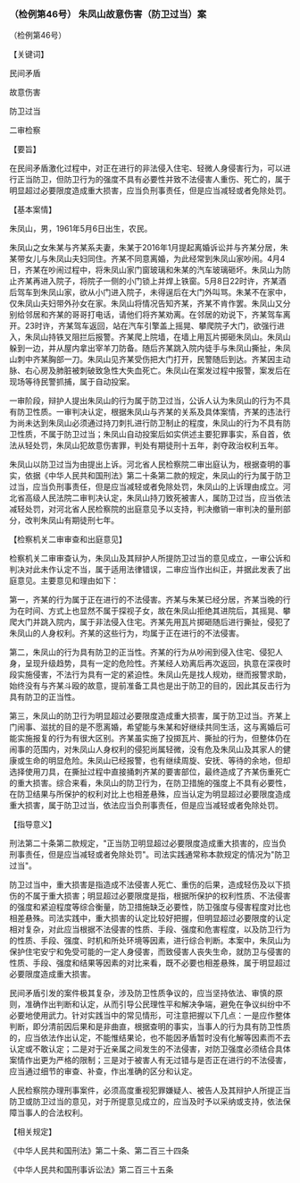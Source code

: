 ### （检例第46号） 朱凤山故意伤害（防卫过当）案

（检例第46号）

【关键词】

民间矛盾

故意伤害

防卫过当

二审检察

【要旨】

在民间矛盾激化过程中，对正在进行的非法侵入住宅、轻微人身侵害行为，可以进行正当防卫，但防卫行为的强度不具有必要性并致不法侵害人重伤、死亡的，属于明显超过必要限度造成重大损害，应当负刑事责任，但是应当减轻或者免除处罚。

【基本案情】

朱凤山，男，1961年5月6日出生，农民。

朱凤山之女朱某与齐某系夫妻，朱某于2016年1月提起离婚诉讼并与齐某分居，朱某带女儿与朱凤山夫妇同住。齐某不同意离婚，为此经常到朱凤山家吵闹。4月4日，齐某在吵闹过程中，将朱凤山家门窗玻璃和朱某的汽车玻璃砸坏。朱凤山为防止齐某再进入院子，将院子一侧的小门锁上并焊上铁窗。5月8日22时许，齐某酒后驾车到朱凤山家，欲从小门进入院子，未得逞后在大门外叫骂。朱某不在家中，仅朱凤山夫妇带外孙女在家。朱凤山将情况告知齐某，齐某不肯作罢。朱凤山又分别给邻居和齐某的哥哥打电话，请他们将齐某劝离。在邻居的劝说下，齐某驾车离开。23时许，齐某驾车返回，站在汽车引擎盖上摇晃、攀爬院子大门，欲强行进入，朱凤山持铁叉阻拦后报警。齐某爬上院墙，在墙上用瓦片掷砸朱凤山。朱凤山躲到一边，并从屋内拿出宰羊刀防备。随后齐某跳入院内徒手与朱凤山撕扯，朱凤山刺中齐某胸部一刀。朱凤山见齐某受伤把大门打开，民警随后到达。齐某因主动脉、右心房及肺脏被刺破致急性大失血死亡。朱凤山在案发过程中报警，案发后在现场等待民警抓捕，属于自动投案。

一审阶段，辩护人提出朱凤山的行为属于防卫过当，公诉人认为朱凤山的行为不具有防卫性质。一审判决认定，根据朱凤山与齐某的关系及具体案情，齐某的违法行为尚未达到朱凤山必须通过持刀刺扎进行防卫制止的程度，朱凤山的行为不具有防卫性质，不属于防卫过当；朱凤山自动投案后如实供述主要犯罪事实，系自首，依法从轻处罚，朱凤山犯故意伤害罪，判处有期徒刑十五年，剥夺政治权利五年。

朱凤山以防卫过当为由提出上诉。河北省人民检察院二审出庭认为，根据查明的事实，依据《中华人民共和国刑法》第二十条第二款的规定，朱凤山的行为属于防卫过当，应当负刑事责任，但是应当减轻或者免除处罚，朱凤山的上诉理由成立。河北省高级人民法院二审判决认定，朱凤山持刀致死被害人，属防卫过当，应当依法减轻处罚，对河北省人民检察院的出庭意见予以支持，判决撤销一审判决的量刑部分，改判朱凤山有期徒刑七年。

【检察机关二审审查和出庭意见】

检察机关二审审查认为，朱凤山及其辩护人所提防卫过当的意见成立，一审公诉和判决对此未作认定不当，属于适用法律错误，二审应当作出纠正，并据此发表了出庭意见。主要意见和理由如下：

第一，齐某的行为属于正在进行的不法侵害。齐某与朱某已经分居，齐某当晚的行为在时间、方式上也显然不属于探视子女，故在朱凤山拒绝其进院后，其摇晃、攀爬大门并跳入院内，属于非法侵入住宅。齐某先用瓦片掷砸随后进行撕扯，侵犯了朱凤山的人身权利。齐某的这些行为，均属于正在进行的不法侵害。

第二，朱凤山的行为具有防卫的正当性。齐某的行为从吵闹到侵入住宅、侵犯人身，呈现升级趋势，具有一定的危险性。齐某经人劝离后再次返回，执意在深夜时段实施侵害，不法行为具有一定的紧迫性。朱凤山先是找人规劝，继而报警求助，始终没有与齐某斗殴的故意，提前准备工具也是出于防卫的目的，因此其反击行为具有防卫的正当性。

第三，朱凤山的防卫行为明显超过必要限度造成重大损害，属于防卫过当。齐某上门闹事、滋扰的目的是不愿离婚，希望能与朱某和好继续共同生活，这与离婚后可能实施报复的行为有很大区别。齐某虽实施了投掷瓦片、撕扯的行为，但整体仍在闹事的范围内，对朱凤山人身权利的侵犯尚属轻微，没有危及朱凤山及其家人的健康或生命的明显危险。朱凤山已经报警，也有继续周旋、安抚、等待的余地，但却选择使用刀具，在撕扯过程中直接捅刺齐某的要害部位，最终造成了齐某伤重死亡的重大损害。综合来看，朱凤山的防卫行为，在防卫措施的强度上不具有必要性，在防卫结果与所保护的权利对比上也相差悬殊，应当认定为明显超过必要限度造成重大损害，属于防卫过当，依法应当负刑事责任，但是应当减轻或者免除处罚。

【指导意义】

刑法第二十条第二款规定，"正当防卫明显超过必要限度造成重大损害的，应当负刑事责任，但是应当减轻或者免除处罚"。司法实践通常称本款规定的情况为"防卫过当"。

防卫过当中，重大损害是指造成不法侵害人死亡、重伤的后果，造成轻伤及以下损伤的不属于重大损害；明显超过必要限度是指，根据所保护的权利性质、不法侵害的强度和紧迫程度等综合衡量，防卫措施缺乏必要性，防卫强度与侵害程度对比也相差悬殊。司法实践中，重大损害的认定比较好把握，但明显超过必要限度的认定相对复杂，对此应当根据不法侵害的性质、手段、强度和危害程度，以及防卫行为的性质、手段、强度、时机和所处环境等因素，进行综合判断。本案中，朱凤山为保护住宅安宁和免受可能的一定人身侵害，而致侵害人丧失生命，就防卫与侵害的性质、手段、强度和结果等因素的对比来看，既不必要也相差悬殊，属于明显超过必要限度造成重大损害。

民间矛盾引发的案件极其复杂，涉及防卫性质争议的，应当坚持依法、审慎的原则，准确作出判断和认定，从而引导公民理性平和解决争端，避免在争议纠纷中不必要地使用武力。针对实践当中的常见情形，可注意把握以下几点：一是应作整体判断，即分清前因后果和是非曲直，根据查明的事实，当事人的行为具有防卫性质的，应当依法作出认定，不能惟结果论，也不能因矛盾暂时没有化解等因素而不去认定或不敢认定；二是对于近亲属之间发生的不法侵害，对防卫强度必须结合具体案情作出更为严格的限制；三是对于被害人有无过错与是否正在进行的不法侵害，应当通过细节的审查、补查，作出准确的区分和认定。

人民检察院办理刑事案件，必须高度重视犯罪嫌疑人、被告人及其辩护人所提正当防卫或防卫过当的意见，对于所提意见成立的，应当及时予以采纳或支持，依法保障当事人的合法权利。

【相关规定】

《中华人民共和国刑法》第二十条、第二百三十四条

《中华人民共和国刑事诉讼法》第二百三十五条
